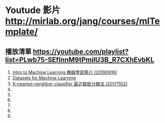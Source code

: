 # Youtude 影片 http://mirlab.org/jang/courses/mlTemplate/  
## 播放清單 https://youtube.com/playlist?list=PLwb75-SEfInnM9tPmiIU3B_R7CXhEvbKL  
1. [Intro to Machine Learning 機器學習簡介 (20190916)](https://youtu.be/sHXAS_8dzzU)  
2. [Datasets for Machine Learning](https://youtu.be/0W5_ckkUTQs)
3. [K-nearest-neighbor classifier 最近鄰居分類法 (20171102)](https://youtu.be/RC5CjxHdVI4)
4. []()
5. []()
6. []()
7. []()
8. []()
9. []()
